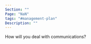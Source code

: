 ```yaml
---
Section: ""
Page: "NaN"
tags: "#management-plan"
Description: ""
---
```


How will you deal with communications?